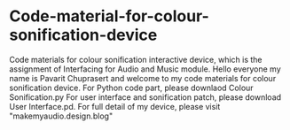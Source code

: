 # Code-material-for-colour-sonification-device
Code materials for colour sonification interactive device, which is the assignment of Interfacing for Audio and Music module.
Hello everyone my name is Pavarit Chuprasert and welcome to my code materials for colour sonification device.
For Python code part, please downlaod Colour Sonification.py
For user interface and sonification patch, please download User Interface.pd.
For full detail of my device, please visit "makemyaudio.design.blog" 
